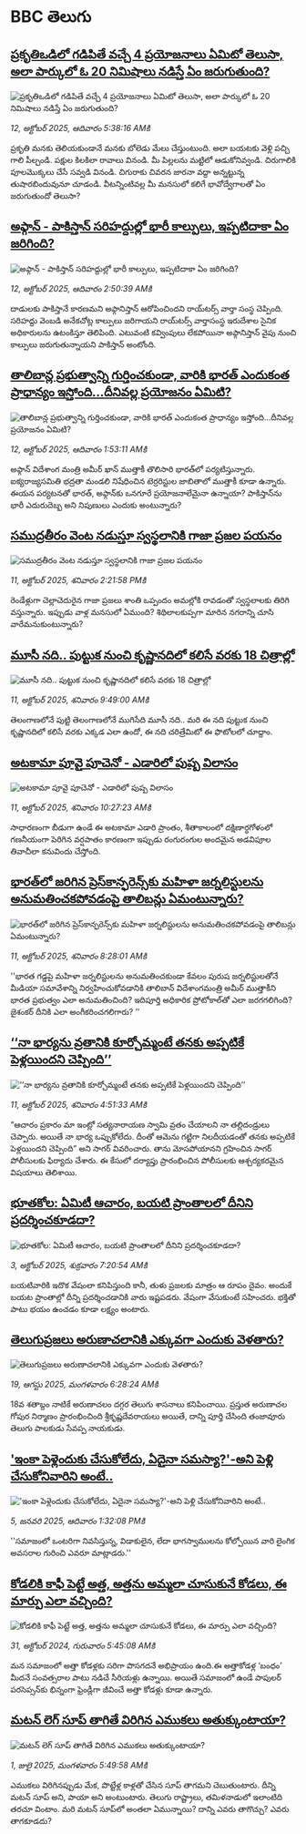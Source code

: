 # BBC తెలుగు## [ప్రకృతిఒడిలో గడిపితే వచ్చే 4 ప్రయోజనాలు ఏమిటో తెలుసా, అలా పార్కులో ఓ 20 నిమిషాలు నడిస్తే ఏం జరుగుతుంది?](https://www.bbc.com/telugu/articles/ckgyg78vygko?at_medium=RSS&at_campaign=rss?at_campaign=githubrss)![ప్రకృతిఒడిలో గడిపితే వచ్చే 4 ప్రయోజనాలు ఏమిటో తెలుసా, అలా పార్కులో ఓ 20 నిమిషాలు నడిస్తే ఏం జరుగుతుంది?](https://ichef.bbci.co.uk/ace/ws/240/cpsprodpb/be0c/live/21423b20-a6b7-11f0-b741-177e3e2c2fc7.jpg)_12, అక్టోబర్ 2025, ఆదివారం 5:38:16 AMకి_ప్రకృతి మనకు తెలియకుండానే మనకు బోలెడు మేలు చేస్తుంటుంది.  అలా బయటకు వెళ్లి పచ్చి గాలి పీల్చండి. పక్షుల కిలకిలా రావాలు వినండి. మీ పిల్లలను మట్టిలో ఆడుకోనివ్వండి.  చిరుగాలికి పూలమొక్కలు చేసే సవ్వడి వినండి. చిగురాకు చివరన జారనా వద్దా అన్నట్టున్న తుషారబిందువునూ చూడండి. వీటన్నింటివల్ల మీ మనసులో కలిగే భావోద్వేగాలతో ఏం జరుగుతుందో తెలుసా?## [అఫ్గాన్ - పాకిస్తాన్ సరిహద్దుల్లో భారీ కాల్పులు, ఇప్పటిదాకా ఏం జరిగింది?](https://www.bbc.com/telugu/articles/cy9n9y7dyq0o?at_medium=RSS&at_campaign=rss?at_campaign=githubrss)![అఫ్గాన్ - పాకిస్తాన్ సరిహద్దుల్లో భారీ కాల్పులు, ఇప్పటిదాకా ఏం జరిగింది?](https://ichef.bbci.co.uk/ace/ws/240/cpsprodpb/1c98/live/dda412a0-a713-11f0-928c-71dbb8619e94.jpg)_12, అక్టోబర్ 2025, ఆదివారం 2:50:39 AMకి_దాడులకు పాకిస్తానే కారణమని అఫ్గానిస్తాన్ ఆరోపించిందని రాయ్‌టర్స్ వార్తా సంస్థ చెప్పింది. సరిహద్దు వెంబడి అనేకచోట్ల కాల్పులు జరిగాయని రాయ్‌టర్స్ వార్తాసంస్థ  ఇరుదేశాల సైనిక అధికారులను ఉటంకిస్తూ తెలిపింది.  ఎటువంటి కవ్వింపులు లేకపోయినా అఫ్గానిస్తాన్ వైపు నుంచి కాల్పులు జరుగుతున్నాయని పాకిస్తాన్ అంటోంది.## [తాలిబాన్ల ప్రభుత్వాన్ని గుర్తించకుండా, వారికి భారత్ ఎందుకంత ప్రాధాన్యం ఇస్తోంది...దీనివల్ల ప్రయోజనం ఏమిటి?](https://www.bbc.com/telugu/articles/cn82800lex4o?at_medium=RSS&at_campaign=rss?at_campaign=githubrss)![తాలిబాన్ల ప్రభుత్వాన్ని గుర్తించకుండా, వారికి భారత్ ఎందుకంత ప్రాధాన్యం ఇస్తోంది...దీనివల్ల ప్రయోజనం ఏమిటి?](https://ichef.bbci.co.uk/ace/ws/240/cpsprodpb/71a4/live/bd97f290-a6a2-11f0-a409-e197032d359e.jpg)_12, అక్టోబర్ 2025, ఆదివారం 1:53:11 AMకి_అఫ్గాన్ విదేశాంగ మంత్రి అమీర్ ఖాన్ ముత్తాకీ తొలిసారి భారత్‌లో పర్యటిస్తున్నారు. ఐక్యరాజ్యసమితి భద్రతా మండలి నిషేధించిన టెర్రరిస్టుల జాబితాలో ముత్తాకీ కూడా ఉన్నారు. ఈయన పర్యటనతో భారత్, అఫ్గాన్‌కు ఒనగూరే ప్రయోజనాలేమైనా ఉన్నాయా? పాకిస్తాన్‌ను భారీ ఎదురుదెబ్బ అని నిపుణులు ఎందుకు అంటున్నారు?## [సముద్రతీరం వెంట నడుస్తూ స్వస్థలానికి  గాజా ప్రజల పయనం](https://www.bbc.com/telugu/articles/c5y8yx5nr83o?at_medium=RSS&at_campaign=rss?at_campaign=githubrss)![సముద్రతీరం వెంట నడుస్తూ స్వస్థలానికి  గాజా ప్రజల పయనం](https://ichef.bbci.co.uk/ace/ws/240/cpsprodpb/c8d5/live/f7698b90-a671-11f0-8302-bb1f4b60de93.jpg)_11, అక్టోబర్ 2025, శనివారం 2:21:58 PMకి_రెండేళ్లుగా చెల్లాచెదురైన గాజా ప్రజలు శాంతి ఒప్పందం అమల్లోకి రావడంతో  స్వస్థలాలకు తిరిగి వస్తున్నారు. ఇప్పుడు వాళ్ల మనసులో ఏముంది? శిథిలాలకుప్పగా మారిన నగరాన్ని చూసి వారేమనుకుంటున్నారు?## [మూసీ నది.. పుట్టుక నుంచి కృష్ణానదిలో కలిసే వరకు 18 చిత్రాల్లో](https://www.bbc.com/telugu/articles/cn823p81reno?at_medium=RSS&at_campaign=rss?at_campaign=githubrss)![మూసీ నది.. పుట్టుక నుంచి కృష్ణానదిలో కలిసే వరకు 18 చిత్రాల్లో](https://ichef.bbci.co.uk/ace/ws/240/cpsprodpb/89bf/live/85463820-a5e9-11f0-928c-71dbb8619e94.png)_11, అక్టోబర్ 2025, శనివారం 9:49:00 AMకి_తెలంగాణలోనే పుట్టి తెలంగాణలోనే ముగిసేది మూసీ నది.. మరి ఈ నది పుట్టుక నుంచి కృష్ణానదిలో కలిసే వరకు ఎక్కడ ఎలా ఉందో, ఈ నది చరిత్రేమిటో ఈ ఫొటోలలో చూద్దాం.## [అటకామా పూవై పూచెనో - ఎడారిలో పుష్ప విలాసం](https://www.bbc.com/telugu/articles/cdr6ry251y0o?at_medium=RSS&at_campaign=rss?at_campaign=githubrss)![అటకామా పూవై పూచెనో - ఎడారిలో పుష్ప విలాసం](https://ichef.bbci.co.uk/ace/ws/240/cpsprodpb/bc83/live/e6ff9270-a687-11f0-928c-71dbb8619e94.jpg)_11, అక్టోబర్ 2025, శనివారం 10:27:23 AMకి_సాధారణంగా బీడుగా ఉండే ఈ అటకామా ఎడారి ప్రాంతం, శీతాకాలంలో దక్షిణార్ధగోళంలో గణనీయంగా పెరిగిన వర్షపాతం కారణంగా ఇప్పుడు రంగురంగుల అందమైన అడవిపూల తివాచీలా కనువిందు చేస్తోంది.## [భారత్‌లో జరిగిన ప్రెస్‌కాన్ఫరెన్స్‌కు మహిళా జర్నలిస్టులను అనుమతించకపోవడంపై  తాలిబన్లు ఏమంటున్నారు? ](https://www.bbc.com/telugu/articles/ce868x7xnj8o?at_medium=RSS&at_campaign=rss?at_campaign=githubrss)![భారత్‌లో జరిగిన ప్రెస్‌కాన్ఫరెన్స్‌కు మహిళా జర్నలిస్టులను అనుమతించకపోవడంపై  తాలిబన్లు ఏమంటున్నారు? ](https://ichef.bbci.co.uk/ace/ws/240/cpsprodpb/42a4/live/132762c0-a678-11f0-928c-71dbb8619e94.jpg)_11, అక్టోబర్ 2025, శనివారం 8:28:01 AMకి_''భారత గడ్డపై మహిళా జర్నలిస్టులను అనుమతించకుండా కేవలం పురుష జర్నలిస్టులతోనే మీడియా సమావేశాన్ని నిర్వహించుకోవడానికి తాలిబాన్ విదేశాంగమంత్రి అమీర్ ముత్తాకీని  భారత ప్రభుత్వం ఎలా అనుమతించింది?   ఇదిపూర్తి అధికారిక ప్రోటోకాల్‌తో ఎలా జరగగలిగింది? జైశంకర్ దీనికి ఎలా అంగీకరించగలిగారు? ’’## [‘‘నా భార్యను వ్రతానికి కూర్చోమ్మంటే తనకు అప్పటికే పెళ్లయిందని చెప్పింది’’  ](https://www.bbc.com/telugu/articles/cm28md6ng50o?at_medium=RSS&at_campaign=rss?at_campaign=githubrss)![‘‘నా భార్యను వ్రతానికి కూర్చోమ్మంటే తనకు అప్పటికే పెళ్లయిందని చెప్పింది’’  ](https://ichef.bbci.co.uk/ace/ws/240/cpsprodpb/3cd5/live/9af8aa80-a5ef-11f0-92db-77261a15b9d2.jpg)_11, అక్టోబర్ 2025, శనివారం 4:51:33 AMకి_“ఆచారం ప్రకారం మా ఇంట్లో సత్యనారాయణ స్వామి వ్రతం చేయాలని నా తల్లిదండ్రులు చెప్పారు. అయితే నా భార్య ఒప్పుకోలేదు. దీంతో ఆమెను గట్టిగా నిలదీయడంతో తనకు అప్పటికే పెళ్లయిందని చెప్పింది” అని సాగర్ వివరించారు.
తాను మోసపోయానని గ్రహించిన సాగర్ పోలీసులకు ఫిర్యాదు చేశారు. ఈ కేసులో దర్యాప్తు ప్రారంభించిన పోలీసులకు ఆశ్చర్యకరమైన విషయాలు తెలిశాయి.## [భూతకోల: ఏమిటీ ఆచారం, బయటి ప్రాంతాలలో దీనిని ప్రదర్శించకూడదా?](https://www.bbc.com/telugu/articles/cr5qjnvzg7no?at_medium=RSS&at_campaign=rss?at_campaign=githubrss)![భూతకోల: ఏమిటీ ఆచారం, బయటి ప్రాంతాలలో దీనిని ప్రదర్శించకూడదా?](https://ichef.bbci.co.uk/ace/ws/240/cpsprodpb/c56a/live/c8838e90-9f8f-11f0-b741-177e3e2c2fc7.jpg)_3, అక్టోబర్ 2025, శుక్రవారం 7:20:54 AMకి_బయటివారికి ఇదొక వేషంలా కనిపిస్తుంది కానీ, తుళు ప్రజలకు మాత్రం ఆ రూపం దైవం. అందుకే బయట ప్రాంతాల్లో దీన్ని ప్రదర్శించడానికి వారు ఇష్టపడరు. వేషంగా వేసుకుంటే సహించరు. భక్తితో పాటు భయం ఉంచడం కూడా లక్ష్యం అంటారు.## [తెలుగుప్రజలు అరుణాచలానికి ఎక్కువగా ఎందుకు వెళతారు?](https://www.bbc.com/telugu/articles/c8jp32zrzxpo?at_medium=RSS&at_campaign=rss?at_campaign=githubrss)![తెలుగుప్రజలు అరుణాచలానికి ఎక్కువగా ఎందుకు వెళతారు?](https://ichef.bbci.co.uk/ace/ws/240/cpsprodpb/cf2d/live/01932bf0-7d85-11f0-98a0-956f61945264.jpg)_19, ఆగస్టు 2025, మంగళవారం 6:28:24 AMకి_18వ శతాబ్దం నాటికే అరుణాచలం దగ్గర తెలుగు శాసనాలు కనిపించాయి. ప్రస్తుత అరుణాచల గోపుర నిర్మాణం ప్రారంభించింది శ్రీకృష్ణదేవరాయలు అయితే, దాన్ని పూర్తి చేసింది తంజావూరు తెలుగు పాలకుడు సేవప్ప నాయకుడు.## ['ఇంకా పెళ్లెందుకు చేసుకోలేదు, ఏదైనా సమస్యా?'-అని పెళ్లి చేసుకోనివారిని అంటే..](https://www.bbc.com/telugu/articles/cgq1w3lz7yyo?at_medium=RSS&at_campaign=rss?at_campaign=githubrss)!['ఇంకా పెళ్లెందుకు చేసుకోలేదు, ఏదైనా సమస్యా?'-అని పెళ్లి చేసుకోనివారిని అంటే..](https://ichef.bbci.co.uk/ace/ws/240/cpsprodpb/f6de/live/72c94a60-cb3e-11ef-87df-d575b9a434a4.jpg)_5, జనవరి 2025, ఆదివారం 1:32:08 PMకి_''సమాజంలో ఒంటరిగా నివసిస్తున్న, విడాకులైన, లేదా భాగస్వాములను కోల్పోయిన వారి లైంగిక అవసరాల గురించి ఎవరూ మాట్లాడరు.''## [కోడలికి కాఫీ పెట్టే అత్త, అత్తను అమ్మలా చూసుకునే కోడలు, ఈ మార్పు ఎలా వచ్చింది?](https://www.bbc.com/telugu/articles/c1l41zl8el2o?at_medium=RSS&at_campaign=rss?at_campaign=githubrss)![కోడలికి కాఫీ పెట్టే అత్త, అత్తను అమ్మలా చూసుకునే కోడలు, ఈ మార్పు ఎలా వచ్చింది?](https://ichef.bbci.co.uk/ace/ws/240/cpsprodpb/2b61/live/9176a6d0-8b0e-11ef-a81b-b1eda9741da3.jpg)_31, అక్టోబర్ 2024, గురువారం 5:45:08 AMకి_మన సమాజంలో అత్తా కోడళ్లకు సరిగా పొసగదనే అభిప్రాయం ఉంది.ఈ అత్తాకోడళ్ల ‘బంధం’ మీదనే సంవత్సరాల పాటు నడిచే సీరియళ్లు ఉన్నాయి. అయితే సమాజంలో ఉండే పాపులర్ పరసెప్సన్‌కు భిన్నంగా ఫ్రెండ్లీగా జీవించే అత్తా కోడళ్లు కూడా ఉన్నారు.## [మటన్ లెగ్ సూప్ తాగితే విరిగిన ఎముకలు అతుక్కుంటాయా?](https://www.bbc.com/telugu/articles/c0l4g92j8kzo?at_medium=RSS&at_campaign=rss?at_campaign=githubrss)![మటన్ లెగ్ సూప్ తాగితే విరిగిన ఎముకలు అతుక్కుంటాయా?](https://ichef.bbci.co.uk/ace/ws/240/cpsprodpb/b31e/live/cce532c0-6d41-11f0-9462-bb509dc78127.jpg)_1, జులై 2025, మంగళవారం 5:49:58 AMకి_ఎముకలు విరిగినప్పుడు మేక, పొట్టేళ్ల కాళ్లతో చేసిన సూప్ తాగమని చెబుతుంటారు. దీన్ని మటన్ సూప్ అని, పాయా అని అంటుంటారు. తెలుగు రాష్ట్రాలు, తమిళనాడులో ఇలాంటిది తరచూ వింటాం. మరి మటన్ సూప్‌లో అంతలా ఏమున్నాయి? దాన్ని ఎవరు తాగొచ్చు? ఎవరు తాగకూడదు?